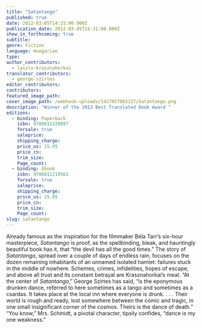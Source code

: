 ```yaml
---
title: "Satantango"
published: true
date: 2012-03-05T14:31:00.000Z
publication_date: 2012-03-05T14:31:00.000Z
show_in_forthcoming: true
subtitle:
genre: Fiction
language: Hungarian
type:
author_contributors:
  - laszlo-krasznahorkai
translator_contributors:
  - george-szirtes
editor_contributors:
contributors:
featured_image_path:
cover_image_path: /webhook-uploads/1427057903137/Satantango.png
description: "Winner of the 2013 Best Translated Book Award "
editions:
  - binding: Paperback
    isbn: 9780811220897
    forsale: true
    saleprice:
    shipping_charge:
    price_us: 15.95
    price_cn:
    trim_size:
    Page_count:
  - binding: Ebook
    isbn: 9780811219563
    forsale: true
    saleprice:
    shipping_charge:
    price_us: 25.95
    price_cn:
    trim_size:
    Page_count:
slug: satantango
---
```


Already famous as the inspiration for the filmmaker Béla Tarr’s six-hour masterpiece, _Satantango_ is proof, as the spellbinding, bleak, and hauntingly beautiful book has it, that “the devil has all the good times.” The story of _Satantango_, spread over a couple of days of endless rain, focuses on the dozen remaining inhabitants of an unnamed isolated hamlet: failures stuck in the middle of nowhere. Schemes, crimes, infidelities, hopes of escape, and above all trust and its constant betrayal are Krasznahorkai’s meat. “At the center of _Satantango_,” George Szirtes has said, “is the eponymous drunken dance, referred to here sometimes as a tango and sometimes as a csardas. It takes place at the local inn where everyone is drunk. . . . Their world is rough and ready, lost somewhere between the comic and tragic, in one small insignificant corner of the cosmos. Theirs is the dance of death.” “You know,” Mrs. Schmidt, a pivotal character, tipsily confides, “dance is my one weakness.”

